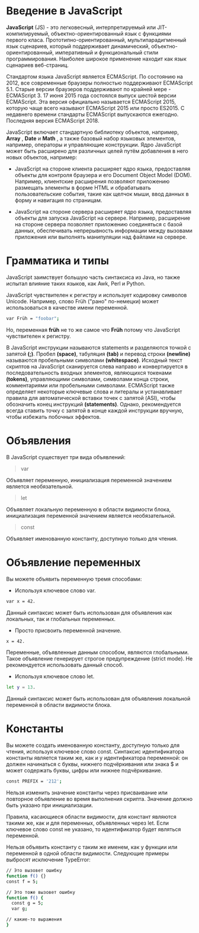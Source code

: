 # Введение в JavaScript #

**JavaScript** (JS) - это легковесный, интерпретируемый или JIT-компилируемый, объектно-ориентированный язык с функциями первого класа.
Прототипно-ориентированный, мультипарадигменный язык сценариев, который поддерживает динамический, объектно-ориентированный, императивный и функциональный стили программирования.
Наиболее широкое применение находит как язык сценариев веб-страниц.

Стандартом языка JavaScript является ECMAScript. По состоянию на 2012, все современные браузеры полностью поддерживают ECMAScript 5.1. 
Старые версии браузеров поддерживают по крайней мере - ECMAScript 3. 
17 июня 2015 года состоялся выпуск шестой версии ECMAScript. Эта версия официально называется ECMAScript 2015, которую чаще всего называют ECMAScript 2015 или просто ES2015. 
С недавнего времени стандарты ECMAScript выпускаются ежегодно. Последняя версия ECMAScript 2018.

JavaScript включает стандартную библиотеку объектов, например, **Array** , **Date** и **Math** , а также базовый набор языковых элементов, например, операторы и управляющие конструкции. 
Ядро JavaScript может быть расширено для различных целей путём добавления в него новых объектов, например:

* JavaScript на стороне клиента расширяет ядро языка, предоставляя объекты для контроля браузера и его Document Object Model (DOM). 
  Например, клиентские расширения позволяют приложению размещать элементы в форме HTML и обрабатывать пользовательские события, 
  такие как щелчок мыши, ввод данных в форму и навигация по страницам.
  
* JavaScript на стороне сервера расширяет ядро языка, предоставляя объекты для запуска JavaScript на сервере. 
  Например, расширение на стороне сервера позволяет приложению соединяться с базой данных, обеспечивать непрерывность информации между вызовами 
  приложения или выполнять манипуляции над файлами на сервере.
  
Грамматика и типы
=================
  
JavaScript заимствует большую часть синтаксиса из Java, но также испытал влияние таких языков, как Awk, Perl и Python.

JavaScript чувствителен к регистру и использует кодировку символов Unicode. 
Например, слово Früh ("рано" по-немецки) может использоваться в качестве имени переменной.

```sh
var Früh = "foobar";
```
 
Но, переменная **früh** не то же самое что **Früh** потому что JavaScript чувствителен к регистру.

В JavaScript инструкции называются statements и разделяются точкой с запятой **(;)**. 
Пробел **(space)**, табуляция **(tab)** и перевод строки **(newline)** называются пробельными символами **(whitespace)**. 
Исходный текст скриптов на JavaScript сканируется слева направо и конвертируется в последовательность входных элементов, являющихся токенами **(tokens)**, 
управляющими символами, символами конца строки, комментариями или пробельными символами. 
ECMAScript также определяет некоторые ключевые слова и литералы и устанавливает правила для автоматической вставки точек с запятой (ASI), 
чтобы обозначить конец инструкций **(statements)**. 
Однако, рекомендуется всегда ставить точку с запятой в конце каждой инструкции вручную, чтобы избежать побочных эффектов.

Объявления
==========

В JavaScript существует три вида объявлений:

>var

Объявляет переменную, инициализация переменной значением является необязательной.

>let

Объявляет локальную переменную в области видимости блока, инициализация переменной значением является необязательной.

>const

Объявляет именованную константу, доступную только для чтения.

Объявление переменных
=====================

Вы можете объявить переменную тремя способами:

* Используя ключевое слово var. 

```sh
var x = 42. 
```

Данный синтаксис может быть использован для объявления как локальных, так и глобальных переменных.

* Просто присвоить переменной значение. 

```sh
x = 42. 
```

Переменные, объявленные данным способом, являются глобальными. Такое объявление генерирует строгое предупреждение  (strict mode). Не рекомендуется использовать данный способ.

* Используя ключевое слово let. 

```sh
let y = 13.
```

Данный синтаксис может быть использован для объявления локальной переменной в области видимости блока.

Константы
=========

Вы можете создать именованную константу, доступную только для чтения, используя ключевое слово const. Синтаксис идентификатора константы является таким же, как и у идентификатора переменной: он должен начинаться с буквы, нижнего подчёркивания или знака $ и может содержать буквы, цифры или нижнее подчёркивание.

```sh
const PREFIX = '212';
```

Нельзя изменить значение константы через присваивание или повторное объявление во время выполнения скрипта. Значение должно быть указано при инициализации.

Правила, касающиеся области видимости, для констант являются такими же, как и для переменных, объявленных через let. Если ключевое слово const не указано, то идентификатор будет являться переменной.

Нельзя объявить константу с таким же именем, как у функции или переменной в одной области видимости. Следующие примеры выбросят исключение TypeError:

```sh
// Это вызовет ошибку 
function f() {}
const f = 5; 

// Это тоже вызовет ошибку 
function f() {
  const g = 5;
  var g;

// какие-то выражения 
} 
```
